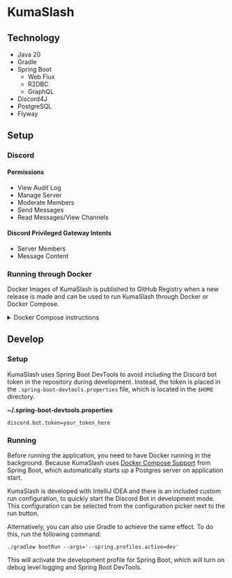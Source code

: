 # KumaSlash

## Technology

- Java 20
- Gradle
- Spring Boot
    - Web Flux
    - R2DBC
    - GraphQL
- Discord4J
- PostgreSQL
- Flyway

## Setup
### Discord
#### Permissions
- View Audit Log
- Manage Server
- Moderate Members
- Send Messages
- Read Messages/View Channels

#### Discord Privileged Gateway Intents
- Server Members
- Message Content

### Running through Docker

Docker Images of KumaSlash is published to GitHub Registry when a new release is made and can be used to run KumaSlash
through Docker or Docker Compose.

<details>
  <summary>Docker Compose instructions</summary>

To set up KumaSlash through Docker Compose. Start with creating a Docker Compose file, with a name you remember like
`docker-compose.kumaslash.yml`. The **Adminer** service is totally optional but more or less all data is modifiable through
the database, there will most likely be slash commands or some-kind of interface to edit this data in the future.

```yml
version: '3'
services:
  kumaslash:
    image: ghcr.io/ghostbear/kumaslash:${VERSION}
    deploy:
      restart_policy:
        condition: on-failure
        delay: 3s
        max_attempts: 3
        window: 60s
    env_file:
      - .env.kumaslash
    depends_on:
      - postgres
  postgres:
    image: postgres:15-alpine
    volumes:
      - kumaslash-db:/var/lib/postgresql/data
    env_file:
      - .env.kumaslash
  # Optional
  adminer:
    image: adminer
    ports:
      - 8888:8080
    depends_on:
      - postgres
volumes:
  kumaslash-db:
```

Create an environment file, with a name you remember like `.env.kumaslash`, to store all the configuration for the bot.
The bot will not start if the environment variables is not configured correctly. If you don't want to create an
environment file you can declare them directly in the Docker Compose file. The once below is the most import ones:

```properties
# You could also directly define this in the Docker Compose file.
VERSION=2023.07.1

################
# Bot specific #
################

DISCORD_BOT_TOKEN={YOUR_TOKEN_HERE}
SPRING_R2DBC_URL=r2dbc:postgresql://postgres:5432/postgres
# SPRING_R2DBC_URL=r2dbc:postgresql://HOST:PORT/POSTGRES_DB
# SPRING_R2DBC_USERNAME=POSTGRES_USER
# SPRING_R2DBC_PASSWORD=POSTGRES_PASSWORD


################
#  PostgreSQL  #
################

# If you edit any of the PostgreSQL environment variables make
# sure the update the Spring R2DBC environment variables.
POSTGRES_PASSWORD=postgres
# POSTGRES_USER=postgres
# POSTGRES_DB=POSTGRES_USER
```

After creating both the Docker Compose file and the environment variables file, you can start up the services with
Docker Compose.

```shell
docker compose --project-name kumaslash --file /path/to/docker-compose.kumaslash.yml --env-file /path/to/.env.kumaslash up
```

</details>

## Develop

### Setup

KumaSlash uses Spring Boot DevTools to avoid including the Discord bot token in the repository during development.
Instead, the token is placed in the `.spring-boot-devtools.properties` file, which is located in the `$HOME` directory.

**~/.spring-boot-devtools.properties**

```
discord.bot.token=your_token_here
```

### Running

Before running the application, you need to have Docker running in the background. Because KumaSlash
uses [Docker Compose Support](https://docs.spring.io/spring-boot/docs/current/reference/htmlsingle/#features.docker-compose)
from Spring Boot, which automatically starts up a Postgres server on application start.

KumaSlash is developed with IntelliJ IDEA and there is an included custom run configuration, to quickly start the
Discord Bot in development mode.
This configuration can be selected from the configuration picker next to the run button.

Alternatively, you can also use Gradle to achieve the same effect. To do this, run the following command:

```shell
./gradlew bootRun --args='--spring.profiles.active=dev'
```

This will activate the development profile for Spring Boot, which will turn on debug level logging and Spring Boot
DevTools.
